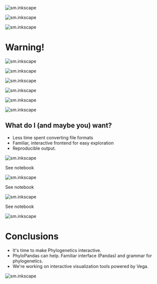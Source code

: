 ![sm.inkscape](builds/slide-title.svg)

>>>>>>>>>>>>>>>>>>>>>>>>>>>>>>>>>>>>>>>>>>>>>>

![sm.inkscape](builds/slide-me.svg)

>>>>>>>>>>>>>>>>>>>>>>>>>>>>>>>>>>>>>>>>>>>>>>

![sm.inkscape](builds/slide-acknowledgments.svg)

>>>>>>>>>>>>>>>>>>>>>>>>>>>>>>>>>>>>>>>>>>>>>>

# Warning!

>>>>>>>>>>>>>>>>>>>>>>>>>>>>>>>>>>>>>>>>>>>>>>

![sm.inkscape](builds/slide-proteins-are-amazing.svg)

>>>>>>>>>>>>>>>>>>>>>>>>>>>>>>>>>>>>>>>>>>>>>>

![sm.inkscape](builds/slide-question.svg)

>>>>>>>>>>>>>>>>>>>>>>>>>>>>>>>>>>>>>>>>>>>>>>

![sm.inkscape](builds/slide-sr-phylo.svg)

>>>>>>>>>>>>>>>>>>>>>>>>>>>>>>>>>>>>>>>>>>>>>>

![sm.inkscape](builds/slide-asr.svg)

>>>>>>>>>>>>>>>>>>>>>>>>>>>>>>>>>>>>>>>>>>>>>>

![sm.inkscape](builds/slide-issues.svg)

>>>>>>>>>>>>>>>>>>>>>>>>>>>>>>>>>>>>>>>>>>>>>>

![sm.inkscape](builds/slide-current.svg)

>>>>>>>>>>>>>>>>>>>>>>>>>>>>>>>>>>>>>>>>>>>>>>

## What do I (and maybe you) want?

- Less time spent converting file formats
- Familiar, interactive frontend for easy exploration
- Reproducible output.

>>>>>>>>>>>>>>>>>>>>>>>>>>>>>>>>>>>>>>>>>>>>>>

![sm.inkscape](builds/slide-phylopandas.svg)

>>>>>>>>>>>>>>>>>>>>>>>>>>>>>>>>>>>>>>>>>>>>>>

See notebook

>>>>>>>>>>>>>>>>>>>>>>>>>>>>>>>>>>>>>>>>>>>>>>

![sm.inkscape](builds/slide-phylovega.svg)

>>>>>>>>>>>>>>>>>>>>>>>>>>>>>>>>>>>>>>>>>>>>>>

See notebook

>>>>>>>>>>>>>>>>>>>>>>>>>>>>>>>>>>>>>>>>>>>>>>

![sm.inkscape](builds/slide-phylogenetics.svg)

>>>>>>>>>>>>>>>>>>>>>>>>>>>>>>>>>>>>>>>>>>>>>>

See notebook

>>>>>>>>>>>>>>>>>>>>>>>>>>>>>>>>>>>>>>>>>>>>>>

![sm.inkscape](builds/slide-sr-conclusions.svg)

>>>>>>>>>>>>>>>>>>>>>>>>>>>>>>>>>>>>>>>>>>>>>>

# Conclusions

- It's time to make Phylogenetics interactive.
- PhyloPandas can help. Familiar interface (Pandas) and grammar for phylogenetics.
- We're working on interactive visualization tools powered by Vega.

>>>>>>>>>>>>>>>>>>>>>>>>>>>>>>>>>>>>>>>>>>>>>>

![sm.inkscape](builds/slide-thanks.svg)
